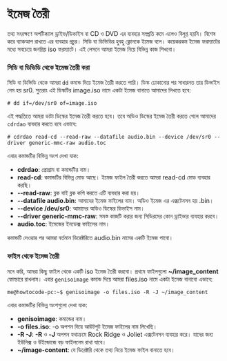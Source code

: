 # ইমেজ তৈরী

তথ্য সংরক্ষণে অপটিক্যাল ড্রাইভ/ডিভাইস বা CD ও DVD এর ব্যবহার সম্প্রতি কমে এলেও বিলুপ্ত হয়নি। বিশেষ করে ব্যাকআপ রাখতে এর ব্যবহার প্রচুর। সিডি বা ডিভিডির হুবহু ক্লোনকে ইমেজ বলে। কয়েকরকম ইমেজ ফরম্যাটের মধ্যে সবচেয়ে জনপ্রিয় iso ফরম্যাটে। এই লেসনে আমরা ইমেজ নিয়ে বিভিন্ন কাজ শিখবো।

### সিডি বা ডিভিডি থেকে ইমেজ তৈরী করা

সিডি বা ডিভিডি থেকে আমরা `dd` কমান্ড দিয়ে ইমেজ তৈরী করতে পারি। ডিস্ক ঢোকানোর পর সাধারনত তার ডিভাইস নেম হয় sr0. সুতরাং এই ডিস্কটির image.iso নামে একটা ইমেজ বানাতে আমাদের লিখতে হবে:

```
# dd if=/dev/sr0 of=image.iso
```

এই পদ্ধতিতে আমরা ডাটা ডিস্কের ইমেজ তৈরী করতে হবে। তবে অডিও ডিস্কের ইমেজ তৈরী করতে গেলে আমাদের `cdrdao` ব্যবহার করতে হবে এভাবে:

```
# cdrdao read-cd --read-raw --datafile audio.bin --device /dev/sr0 --driver generic-mmc-raw audio.toc
```

এবার কমান্ডটির বিভিন্ন অংশ দেখা যাক:

*  **cdrdao**: প্রোগ্রাম বা কমান্ডটির নাম।
*  **read-cd**: কমান্ডটির বিভিন্ন মোড আছে। ইমেজ ফাইল তৈরী করতে আমরা read-cd মোড ব্যবহার করছি।
*  **--read-raw**: ব্লক বাই ব্লক কপি করতে এটি ব্যবহার করা হয়।
*  **--datafile audio.bin**: আমাদের ইমেজ ফাইলের নাম। অডিও ইমেজ এর এক্সটেনসন হয় .bin।
*  **--device /dev/sr0**: আমাদের অডিও ডিস্কের ডিভাইস নাম।
*  **--driver generic-mmc-raw**: সমস্ত কাজটি করার জন্য সিডিরমের কোন ড্রাইভার ব্যবহার করবে।
*  **audio.toc**: ইমেজের ইনডেক্স ফাইলের নাম।

কমান্ডটি দেওয়ার পর আমরা বর্তমান ডিরেক্টরিতে audio.bin নামের একটি ইমেজ পাবো।

### ফাইল থেকে ইমেজ তৈরী

মনে করি, আমরা কিছু ফাইল থেকে একটি iso ইমেজ তৈরী করবো। প্রথমে ফাইলগুলো **~/image_content** ফোল্ডারে রাখলাম। এবার `genisoimage` কমান্ড দিয়ে আমরা files.iso নামে একটা ইমেজ বানাবো এভাবে: 

```
me@howtocode-pc:~$ genisoimage -o files.iso -R -J ~/image_content
```

এবার কমান্ডটির বিভিন্ন অংশগুলো দেখা যাক: 

*  **genisoimage**:  কমান্ডের নাম। 
*  **-o files.iso**: -o অপশন দিয়ে আউটপুট ইমেজ ফাইলের নাম লিখেছি।
*  **-R -J**: **-R** ও **-J** অপশন যথাক্রমে Rock Ridge ও Joliet এক্সটেনসন ব্যবহার করে। যাদের জন্য ইউনিক্স ও উইন্ডোজে বড় ফাইলনেম রাখা যাবে।
*  **~/image-content**: যে ডিরেক্টরি থেকে তথ্য নিয়ে ইমেজ ফাইল বানাতে হবে।